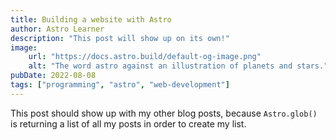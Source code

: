 ```yaml
---
title: Building a website with Astro
author: Astro Learner
description: "This post will show up on its own!"
image:
    url: "https://docs.astro.build/default-og-image.png"
    alt: "The word astro against an illustration of planets and stars."
pubDate: 2022-08-08
tags: ["programming", "astro", "web-development"]
---
```


This post should show up with my other blog posts, because `Astro.glob()` is returning a list of all my posts in order to create my list.
